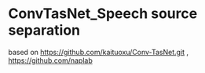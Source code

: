 # ConvTasNet_Speech source separation

based on https://github.com/kaituoxu/Conv-TasNet.git , https://github.com/naplab
